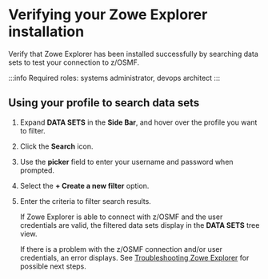# Verifying your Zowe Explorer installation

Verify that Zowe Explorer has been installed successfully by searching data sets to test your connection to z/OSMF.

:::info Required roles: systems administrator, devops architect
:::

## Using your profile to search data sets

1. Expand **DATA SETS** in the **Side Bar**, and hover over the profile you want to filter.
2. Click the **Search** icon.
3. Use the **picker** field to enter your username and password when prompted.
4. Select the **+ Create a new filter** option.
5. Enter the criteria to filter search results.

    If Zowe Explorer is able to connect with z/OSMF and the user credentials are valid, the filtered data sets display in the **DATA SETS** tree view.

    If there is a problem with the z/OSMF connection and/or user credentials, an error displays. See [Troubleshooting Zowe Explorer](https://docs.zowe.org/stable/troubleshoot/ze/troubleshoot-ze.md) for possible next steps.